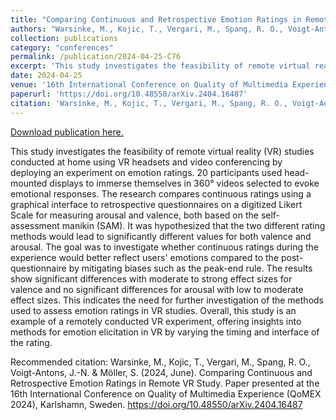 ```yaml
---
title: "Comparing Continuous and Retrospective Emotion Ratings in Remote VR Study"
authors: "Warsinke, M., Kojic, T., Vergari, M., Spang, R. O., Voigt-Antons, J.-N. & Möller, S. "
collection: publications
category: "conferences"
permalink: /publication/2024-04-25-C76
excerpt: 'This study investigates the feasibility of remote virtual reality (VR) studies conducted at home using VR headsets and video conferencing by deploying an experiment on emotion ratings. 20 participants used head-mounted displays to immerse themselves in 360° videos selected to evoke emotional responses. The research compares continuous ratings using a graphical interface to retrospective questionnaires on a digitized Likert Scale for measuring arousal and valence, both based on the self-assessment manikin (SAM). It was hypothesized that the two different rating methods would lead to significantly different values for both valence and arousal. The goal was to investigate whether continuous ratings during the experience would better reflect users&apos; emotions compared to the post-questionnaire by mitigating biases such as the peak-end rule. The results show significant differences with moderate to strong effect sizes for valence and no significant differences for arousal with low to moderate effect sizes. This indicates the need for further investigation of the methods used to assess emotion ratings in VR studies. Overall, this study is an example of a remotely conducted VR experiment, offering insights into methods for emotion elicitation in VR by varying the timing and interface of the rating.'
date: 2024-04-25
venue: '16th International Conference on Quality of Multimedia Experience (QoMEX 2024)'
paperurl: 'https://doi.org/10.48550/arXiv.2404.16487'
citation: 'Warsinke, M., Kojic, T., Vergari, M., Spang, R. O., Voigt-Antons, J.-N. &amp; Möller, S. (2024, June). Comparing Continuous and Retrospective Emotion Ratings in Remote VR Study. Paper presented at the 16th International Conference on Quality of Multimedia Experience (QoMEX 2024), Karlshamn, Sweden. https://doi.org/10.48550/arXiv.2404.16487'
---
```


<a href='https://doi.org/10.48550/arXiv.2404.16487'>Download publication here.</a>

This study investigates the feasibility of remote virtual reality (VR) studies conducted at home using VR headsets and video conferencing by deploying an experiment on emotion ratings. 20 participants used head-mounted displays to immerse themselves in 360° videos selected to evoke emotional responses. The research compares continuous ratings using a graphical interface to retrospective questionnaires on a digitized Likert Scale for measuring arousal and valence, both based on the self-assessment manikin (SAM). It was hypothesized that the two different rating methods would lead to significantly different values for both valence and arousal. The goal was to investigate whether continuous ratings during the experience would better reflect users&apos; emotions compared to the post-questionnaire by mitigating biases such as the peak-end rule. The results show significant differences with moderate to strong effect sizes for valence and no significant differences for arousal with low to moderate effect sizes. This indicates the need for further investigation of the methods used to assess emotion ratings in VR studies. Overall, this study is an example of a remotely conducted VR experiment, offering insights into methods for emotion elicitation in VR by varying the timing and interface of the rating.

Recommended citation: Warsinke, M., Kojic, T., Vergari, M., Spang, R. O., Voigt-Antons, J.-N. & Möller, S. (2024, June). Comparing Continuous and Retrospective Emotion Ratings in Remote VR Study. Paper presented at the 16th International Conference on Quality of Multimedia Experience (QoMEX 2024), Karlshamn, Sweden. https://doi.org/10.48550/arXiv.2404.16487
